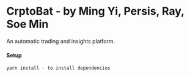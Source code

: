 # CrptoBat - by Ming Yi, Persis, Ray, Soe Min

An automatic trading and insights platform.

#### Setup

```
yarn install - to install dependencies
```
